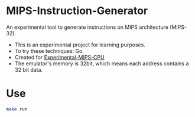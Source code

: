 # MIPS-Instruction-Generator

An experimental tool to generate instructions on MIPS architecture (MIPS-32).

- This is an experimental project for learning purposes.
- To try these techniques: Go.
- Created for [Experimental-MIPS-CPU](https://github.com/StardustDL/Experimental-MIPS-CPU)
- The emulator's memory is 32bit, which means each address contains a 32 bit data.

# Use

```sh
make run
```

